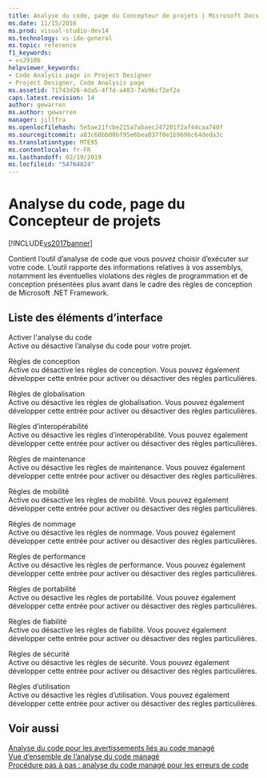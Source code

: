 ```yaml
---
title: Analyse du code, page du Concepteur de projets | Microsoft Docs
ms.date: 11/15/2016
ms.prod: visual-studio-dev14
ms.technology: vs-ide-general
ms.topic: reference
f1_keywords:
- vs29106
helpviewer_keywords:
- Code Analysis page in Project Designer
- Project Designer, Code Analysis page
ms.assetid: 71743d26-4da5-4f7d-a403-7ab96cf2ef2e
caps.latest.revision: 14
author: gewarren
ms.author: gewarren
manager: jillfra
ms.openlocfilehash: 5e5ae21fcbe215a7abaec247201f2af44caa740f
ms.sourcegitcommit: a83c60bb00bf95e6bea037f0e1b9696c64deda3c
ms.translationtype: MTE95
ms.contentlocale: fr-FR
ms.lasthandoff: 02/19/2019
ms.locfileid: "54764824"
---
```

# <a name="code-analysis-project-designer"></a>Analyse du code, page du Concepteur de projets
[!INCLUDE[vs2017banner](../../includes/vs2017banner.md)]

  
Contient l’outil d’analyse de code que vous pouvez choisir d’exécuter sur votre code. L’outil rapporte des informations relatives à vos assemblys, notamment les éventuelles violations des règles de programmation et de conception présentées plus avant dans le cadre des règles de conception de Microsoft .NET Framework.  
  
## <a name="uielement-list"></a>Liste des éléments d’interface  
 Activer l'analyse du code  
 Active ou désactive l’analyse du code pour votre projet.  
  
 Règles de conception  
 Active ou désactive les règles de conception. Vous pouvez également développer cette entrée pour activer ou désactiver des règles particulières.  
  
 Règles de globalisation  
 Active ou désactive les règles de globalisation. Vous pouvez également développer cette entrée pour activer ou désactiver des règles particulières.  
  
 Règles d’interopérabilité  
 Active ou désactive les règles d’interopérabilité. Vous pouvez également développer cette entrée pour activer ou désactiver des règles particulières.  
  
 Règles de maintenance  
 Active ou désactive les règles de maintenance. Vous pouvez également développer cette entrée pour activer ou désactiver des règles particulières.  
  
 Règles de mobilité  
 Active ou désactive les règles de mobilité. Vous pouvez également développer cette entrée pour activer ou désactiver des règles particulières.  
  
 Règles de nommage  
 Active ou désactive les règles de nommage. Vous pouvez également développer cette entrée pour activer ou désactiver des règles particulières.  
  
 Règles de performance  
 Active ou désactive les règles de performance. Vous pouvez également développer cette entrée pour activer ou désactiver des règles particulières.  
  
 Règles de portabilité  
 Active ou désactive les règles de portabilité. Vous pouvez également développer cette entrée pour activer ou désactiver des règles particulières.  
  
 Règles de fiabilité  
 Active ou désactive les règles de fiabilité. Vous pouvez également développer cette entrée pour activer ou désactiver des règles particulières.  
  
 Règles de sécurité  
 Active ou désactive les règles de sécurité. Vous pouvez également développer cette entrée pour activer ou désactiver des règles particulières.  
  
 Règles d’utilisation  
 Active ou désactive les règles d’utilisation. Vous pouvez également développer cette entrée pour activer ou désactiver des règles particulières.  
  
## <a name="see-also"></a>Voir aussi  
 [Analyse du code pour les avertissements liés au code managé](../../code-quality/code-analysis-for-managed-code-warnings.md)   
 [Vue d’ensemble de l’analyse du code managé](../../code-quality/code-analysis-for-managed-code-overview.md)   
 [Procédure pas à pas : analyse du code managé pour les erreurs de code](../../code-quality/walkthrough-analyzing-managed-code-for-code-defects.md)

